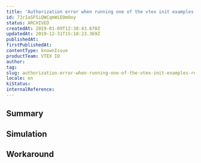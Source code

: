 ```yaml
---
title: 'Authorization error when running one of the vtex init examples (React, Pages, GraphQL, Node)'
id: 7JrIaSFSiQWCqmWiEOmOoy
status: ARCHIVED
createdAt: 2019-01-09T12:38:43.670Z
updatedAt: 2019-12-31T15:18:23.369Z
publishedAt: 
firstPublishedAt: 
contentType: knownIssue
productTeam: VTEX IO
author: 
tag: 
slug: authorization-error-when-running-one-of-the-vtex-init-examples-react-pages
locale: en
kiStatus: 
internalReference: 
---
```


## Summary



## Simulation



## Workaround



